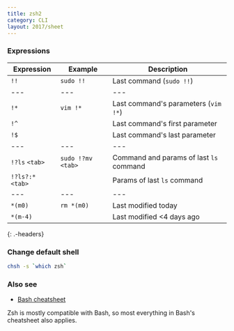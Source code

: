 ```yaml
---
title: zsh2
category: CLI
layout: 2017/sheet
---
```


### Expressions

| Expression        | Example             | Description
| ---               | ---                 | ---
| `!!`              | `sudo !!`           | Last command (`sudo !!`)
| ---               | ---                 | ---
| `!*`              | `vim !*`            | Last command's parameters (`vim !*`)
| `!^`              |                     | Last command's first parameter
| `!$`              |                     | Last command's last parameter
| ---               | ---                 | ---
| `!?ls` `<tab>`    | `sudo !?mv` `<tab>` | Command and params of last `ls` command
| `!?ls?:*` `<tab>` |                     | Params of last `ls` command
| ---               | ---                 | ---
| `*(m0)`           | `rm *(m0)`          | Last modified today
| `*(m-4)`          |                     | Last modified <4 days ago
{: .-headers}

### Change default shell

```bash
chsh -s `which zsh`
```

### Also see

- [Bash cheatsheet](./bash)

Zsh is mostly compatible with Bash, so most everything in Bash's cheatsheet also applies.
